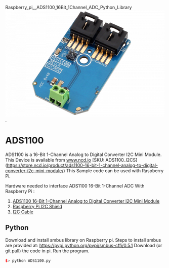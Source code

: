 Raspberry_pi__ADS1100_16Bit_1Channel_ADC_Python_Library
[![ADS1100](ADS1100_I2C.png)](https://store.ncd.io/product/ads1100-16-bit-1-channel-analog-to-digital-converter-i2c-mini-module/).

# ADS1100
ADS1100 is a 16-Bit 1-Channel Analog to Digital Converter I2C Mini Module.
This Device is available from www.ncd.io [SKU: ADS1100_I2CS]
(https://store.ncd.io/product/ads1100-16-bit-1-channel-analog-to-digital-converter-i2c-mini-module/)
This Sample code can be used with Raspberry Pi.

Hardware needed to interface ADS1100 16-Bit 1-Channel ADC With Raspberry Pi :
1. <a href="https://store.ncd.io/product/ads1100-16-bit-1-channel-analog-to-digital-converter-i2c-mini-module/">ADS1100 16-Bit 1-Channel Analog to Digital Converter I2C Mini Module</a>
2.  <a href="https://store.ncd.io/product/i2c-shield-for-raspberry-pi-3-pi2-with-outward-facing-i2c-port-terminates-over-hdmi-port/">Raspberry Pi I2C Shield</a>
3. <a href="https://store.ncd.io/product/i%C2%B2c-cable/">I2C Cable</a>

## Python
Download and install smbus library on Raspberry pi. Steps to install smbus are provided at:
https://pypi.python.org/pypi/smbus-cffi/0.5.1
Download (or git pull) the code in pi. Run the program.

```cpp
$> python ADS1100.py
```
